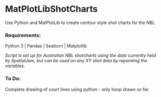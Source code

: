 # MatPlotLibShotCharts
Use Python and MatPlotLib to create contour style shot charts for the NBL

### Requirements:
Python 3 | Pandas | Seaborn | Matplotlib


<i>Script is set up for Australian NBL shotcharts using the data currenlty held by SpatialJam, but can be used on any XY shot data by repointing the variables.</i>

### To Do:

Complete drawing of court lines using python - only hoop drawn so far.

